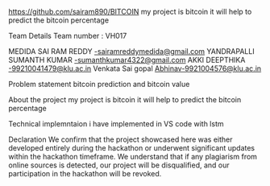 https://github.com/sairam890/BITCOIN
my project is bitcoin 
it will help to predict the bitcoin percentage

Team Details Team number : VH017

MEDIDA SAI RAM REDDY -sairamreddymedida@gmail.com YANDRAPALLI SUMANTH KUMAR -sumanthkumar4322@gmail.com AKKI DEEPTHIKA -99210041479@klu.ac.in Venkata Sai gopal Abhinav-9921004576@klu.ac.in

Problem statement
bitcoin prediction and bitcoin value

About the project 
my project is bitcoin 
it will help to predict the bitcoin percentage

Technical implemntaion i have implemented in VS code with lstm

Declaration We confirm that the project showcased here was either developed entirely during the hackathon or underwent significant updates within the hackathon timeframe. We understand that if any plagiarism from online sources is detected, our project will be disqualified, and our participation in the hackathon will be revoked.
